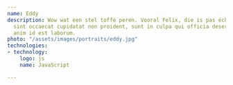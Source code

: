 ```yaml
---
name: Eddy
description: Wow wat een stel toffe peren. Vooral Felix, die is pas écht aardig. Excepteur
  sint occaecat cupidatat non proident, sunt in culpa qui officia deserunt mollit
  anim id est laborum.
photo: "/assets/images/portraits/eddy.jpg"
technologies:
- technology:
    logo: js
    name: JavaScript

---
```


